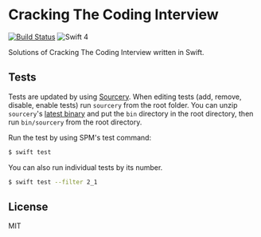 # Cracking The Coding Interview

[![Build Status](https://travis-ci.org/ikhsan/ctci-swift.svg?branch=master)](https://travis-ci.org/ikhsan/ctci-swift)
![Swift 4](https://img.shields.io/badge/Swift-4.0-orange.svg)

Solutions of Cracking The Coding Interview written in Swift.

## Tests

Tests are updated by using [Sourcery](https://github.com/krzysztofzablocki/Sourcery). When editing tests (add, remove, disable, enable tests) run `sourcery` from the root folder. You can unzip `sourcery`'s [latest binary](https://github.com/krzysztofzablocki/Sourcery/releases) and put the `bin` directory in the root directory, then run `bin/sourcery` from the root directory.

Run the test by using SPM's test command:

```bash
$ swift test
```

You can also run individual tests by its number.

```bash
$ swift test --filter 2_1
```

## License

MIT
